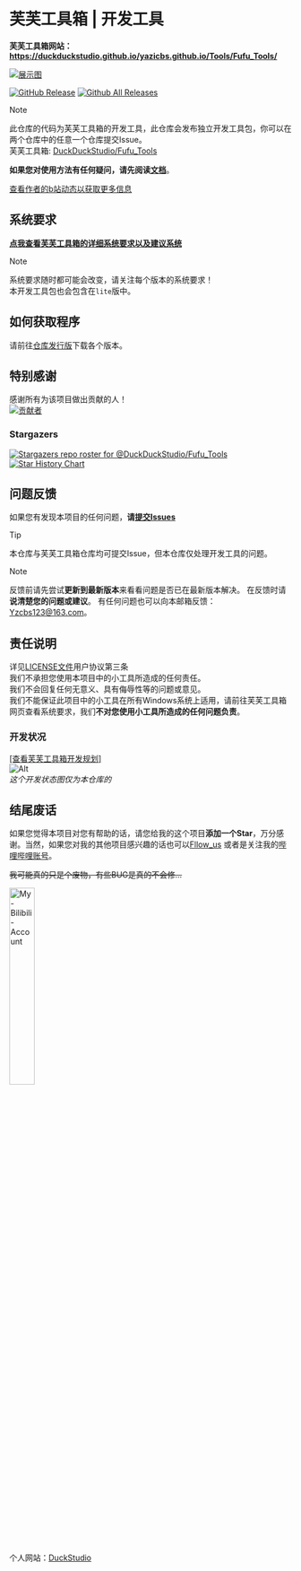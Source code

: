# 芙芙工具箱 | 开发工具

**芙芙工具箱网站：https://duckduckstudio.github.io/yazicbs.github.io/Tools/Fufu_Tools/**  

[![展示图](https://duckduckstudio.github.io/yazicbs.github.io/Tools/Fufu_Tools/photos/展示图.png)](https://duckduckstudio.github.io/yazicbs.github.io/Tools/Fufu_Tools/)  

[![GitHub Release](httpsa://img.shields.io/github/release/DuckDuckStudio/Fufu_Dev_Tools?style=flat)](https://github.com/DuckDuckStudio/Fufu_Dev_Tools/releases/latest) [![Github All Releases](https://img.shields.io/github/downloads/DuckDuckStudio/Fufu_Dev_Tools/total.svg?style=flat)]()  

> [!NOTE]
> 此仓库的代码为芙芙工具箱的开发工具，此仓库会发布独立开发工具包，你可以在两个仓库中的任意一个仓库提交Issue。  
> 芙芙工具箱: [DuckDuckStudio/Fufu_Tools](https://github.com/DuckDuckStudio/Fufu_Tools)  

**如果您对使用方法有任何疑问，请先阅读[文档](https://duckduckstudio.github.io/yazicbs.github.io/Tools/Fufu_Tools/wiki/)**。  

[查看作者的b站动态以获取更多信息](https://space.bilibili.com/2054654702/dynamic)  

## 系统要求

**[点我查看芙芙工具箱的详细系统要求以及建议系统](https://duckduckstudio.github.io/yazicbs.github.io/Tools/Fufu_Tools/minimum/)**  

> [!NOTE]
> 系统要求随时都可能会改变，请关注每个版本的系统要求！  
> 本开发工具包也会包含在`lite`版中。  

## 如何获取程序
请前往[仓库发行版](https://github.com/DuckDuckStudio/Fufu_Dev_Tools/releases/)下载各个版本。    

## 特别感谢

感谢所有为该项目做出贡献的人！  
[![贡献者](https://contrib.rocks/image?repo=DuckDuckStudio/Fufu_Dev_Tools)](https://github.com/DuckDuckStudio/Fufu_Dev_Tools/graphs/contributors)
  

### Stargazers
[![Stargazers repo roster for @DuckDuckStudio/Fufu_Tools](https://reporoster.com/stars/DuckDuckStudio/Fufu_Dev_Tools)](https://github.com/DuckDuckStudio/Fufu_Dev_Tools/stargazers)  
[![Star History Chart](https://api.star-history.com/svg?repos=DuckDuckStudio/Fufu_Dev_Tools&type=Date)](https://star-history.com/#DuckDuckStudio/Fufu_Dev_Tools&Date)

## 问题反馈

如果您有发现本项目的任何问题，**请[提交Issues](https://github.com/DuckDuckStudio/Fufu_Tools/issues)**  

> [!TIP]
> 本仓库与芙芙工具箱仓库均可提交Issue，但本仓库仅处理开发工具的问题。  

> [!NOTE]
> 反馈前请先尝试**更新到最新版本**来看看问题是否已在最新版本解决。
> 在反馈时请**说清楚您的问题或建议**。
> 有任何问题也可以向本邮箱反馈：
> <Yzcbs123@163.com>。

## 责任说明

详见[LICENSE文件](https://github.com/DuckDuckstudio/Fufu_Tools/blob/main/LICENSE)用户协议第三条  
我们不承担您使用本项目中的小工具所造成的任何责任。  
我们不会回复任何无意义、具有侮辱性等的问题或意见。  
我们不能保证此项目中的小工具在所有Windows系统上适用，请前往芙芙工具箱网页查看系统要求，我们**不对您使用小工具所造成的任何问题负责**。  

### 开发状况
[[查看芙芙工具箱开发规划]](https://github.com/users/DuckDuckStudio/projects/2)  
![Alt](https://repobeats.axiom.co/api/embed/891e77184ece1f4237e086442c5539d0905ecda6.svg "Repobeats analytics image")  
*这个开发状态图仅为本仓库的*  

## 结尾废话

如果您觉得本项目对您有帮助的话，请您给我的这个项目**添加一个Star**，万分感谢。当然，如果您对我的其他项目感兴趣的话也可以[Fllow_us](https://github.com/DuckDuckStudio/) 或者是关注我的[哔哩哔哩账号](https://space.bilibili.com/2054654702)。  

~~我可能真的只是个废物，有些BUG是真的不会修...~~  

<a href="https://space.bilibili.com/2054654702">
    <img src="https://duckduckstudio.github.io/yazicbs.github.io/pictures/docs/Bilibili-Account.png" alt=My-Bilibili-Account width="30%" height="30%">
</a><br />

个人网站：[DuckStudio](https://duckduckstudio.github.io/yazicbs.github.io/)  

